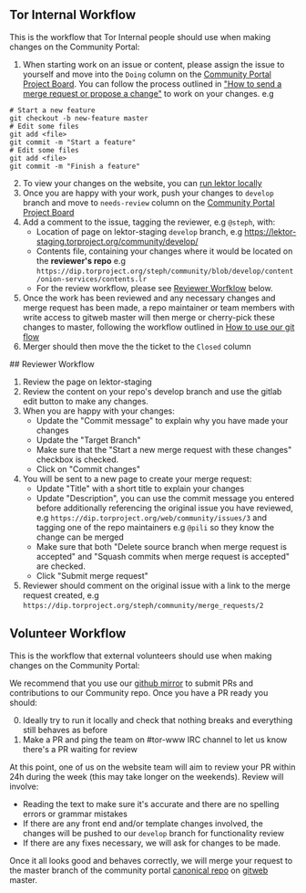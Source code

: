 ## Tor Internal Workflow

This is the workflow that Tor Internal people should use when making changes on the Community Portal:

1. When starting work on an issue or content, please assign the issue to yourself and move into the `Doing` column on the [Community Portal Project Board](https://dip.torproject.org/web/community/-/boards). You can follow the process outlined in ["How to send a merge request or propose a change"](https://dip.torproject.org/web/tpo/wikis/Git-flow-and-merge-requests#how-to-send-a-merge-request-or-propose-a-change) to work on your changes. e.g
```
# Start a new feature
git checkout -b new-feature master
# Edit some files
git add <file>
git commit -m "Start a feature"
# Edit some files
git add <file>
git commit -m "Finish a feature"
```
2. To view your changes on the website, you can [run lektor locally](https://dip.torproject.org/web/tpo/wikis/Compiling-a-local-version-of-the-website)
3. Once you are happy with your work, push your changes to `develop` branch and move to `needs-review` column on the [Community Portal Project Board](https://dip.torproject.org/web/community/-/boards)
4. Add a comment to the issue, tagging the reviewer, e.g `@steph`, with:
    - Location of page on lektor-staging `develop` branch, e.g https://lektor-staging.torproject.org/community/develop/
    - Contents file, containing your changes where it would be located on the **reviewer's repo** e.g `https://dip.torproject.org/steph/community/blob/develop/content/onion-services/contents.lr` 
    - For the review workflow, please see [Reviewer Worfklow](Our-Workflows#reviewer-workflow) below.
5. Once the work has been reviewed and any necessary changes and merge request has been made, a repo maintainer or team members with write access to gitweb master will then merge or cherry-pick these changes to master, following the workflow outlined in [How to use our git flow](https://dip.torproject.org/web/tpo/wikis/Git-flow-and-merge-requests#how-to-use-our-git-flow)
6. Merger should then move the the ticket to the `Closed` column

## Reviewer Workflow

1. Review the page on lektor-staging
2. Review the content on your repo's develop branch and use the gitlab edit button to make any changes.
3. When you are happy with your changes:
    - Update the "Commit message" to explain why you have made your changes
    - Update the "Target Branch"
    - Make sure that the "Start a new merge request with these changes" checkbox is checked.
    - Click on "Commit changes"
4. You will be sent to a new page to create your merge request:
    - Update "Title" with a short title to explain your changes
    - Update "Description", you can use the commit message you entered before additionally referencing the original issue you have reviewed, e.g `https://dip.torproject.org/web/community/issues/3` and tagging one of the repo maintainers e.g `@pili` so they know the change can be merged
    - Make sure that both "Delete source branch when merge request is accepted" and "Squash commits when merge request is accepted" are checked.
    - Click "Submit merge request"
5. Reviewer should comment on the original issue with a link to the merge request created, e.g `https://dip.torproject.org/steph/community/merge_requests/2`

## Volunteer Workflow

This is the workflow that external volunteers should use when making changes on the Community Portal:

We recommend that you use our [github mirror](https://github.com/torproject/community) to submit PRs and contributions to our Community repo. Once you have a PR ready you should:

0. Ideally try to run it locally and check that nothing breaks and everything still behaves as before
1. Make a PR and ping the team on #tor-www IRC channel to let us know there's a PR waiting for review

At this point, one of us on the website team will aim to review your PR within 24h during the week (this may take longer on the weekends). Review will involve:

  - Reading the text to make sure it's accurate and there are no spelling errors or grammar mistakes
  - If there are any front end and/or template changes involved, the changes will be pushed to our `develop` branch for functionality review
  - If there are any fixes necessary, we will ask for changes to be made.

Once it all looks good and behaves correctly, we will merge your request to the master branch of the community portal [canonical repo](https://gitweb.torproject.org/project/web/community.git/) on [gitweb](https://gitweb.torproject.org/) master. 